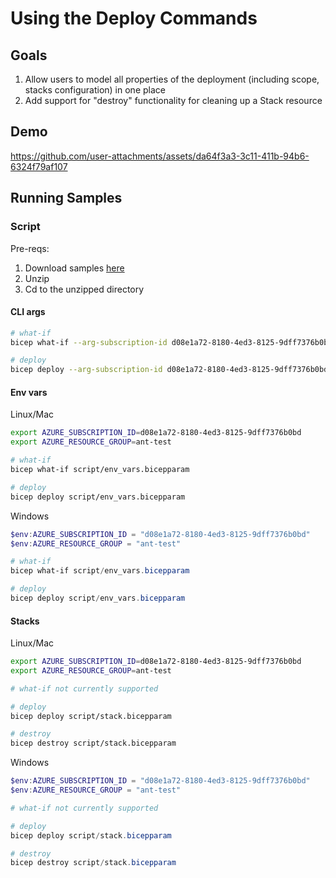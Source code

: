 # Using the Deploy Commands

## Goals

1. Allow users to model all properties of the deployment (including scope, stacks configuration) in one place
2. Add support for "destroy" functionality for cleaning up a Stack resource

## Demo

https://github.com/user-attachments/assets/da64f3a3-3c11-411b-94b6-6324f79af107

## Running Samples

### Script

Pre-reqs:
1. Download samples [here](https://download-directory.github.io/?url=https%3A%2F%2Fgithub.com%2FAzure%2Fbicep%2Ftree%2Fmain%2Fdocs%2Fexperimental%2Fdeploy-commands-samples)
1. Unzip
1. Cd to the unzipped directory

#### CLI args
```sh
# what-if
bicep what-if --arg-subscription-id d08e1a72-8180-4ed3-8125-9dff7376b0bd --arg-resource-group ant-test script/main.bicepparam

# deploy
bicep deploy --arg-subscription-id d08e1a72-8180-4ed3-8125-9dff7376b0bd --arg-resource-group ant-test script/main.bicepparam
```

#### Env vars
Linux/Mac
```sh
export AZURE_SUBSCRIPTION_ID=d08e1a72-8180-4ed3-8125-9dff7376b0bd
export AZURE_RESOURCE_GROUP=ant-test

# what-if
bicep what-if script/env_vars.bicepparam

# deploy
bicep deploy script/env_vars.bicepparam
```

Windows
```powershell
$env:AZURE_SUBSCRIPTION_ID = "d08e1a72-8180-4ed3-8125-9dff7376b0bd"
$env:AZURE_RESOURCE_GROUP = "ant-test"

# what-if
bicep what-if script/env_vars.bicepparam

# deploy
bicep deploy script/env_vars.bicepparam
```

#### Stacks
Linux/Mac
```sh
export AZURE_SUBSCRIPTION_ID=d08e1a72-8180-4ed3-8125-9dff7376b0bd
export AZURE_RESOURCE_GROUP=ant-test

# what-if not currently supported

# deploy
bicep deploy script/stack.bicepparam

# destroy
bicep destroy script/stack.bicepparam
```

Windows
```powershell
$env:AZURE_SUBSCRIPTION_ID = "d08e1a72-8180-4ed3-8125-9dff7376b0bd"
$env:AZURE_RESOURCE_GROUP = "ant-test"

# what-if not currently supported

# deploy
bicep deploy script/stack.bicepparam

# destroy
bicep destroy script/stack.bicepparam
```